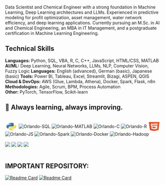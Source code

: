 Data Scientist and Chemical Engineer with a strong foundation in Machine Learning, Deep Learning architectures and LLMs. Experienced in predictive modeling for profit optimization, asset management, water network efficiency, and deep learning applications. Currently pursuing an M.Sc. in AI and Chemical Engineering, an MBA in IT Management, and a postgraduate certification in Machine Learning Engineering.

## Technical Skills

**Languages:** Python, SQL, VBA, R, C, C++, JavaScript, HTML/CSS, MATLAB  
**AI/ML:** Deep Learning, Neural Networks, LLMs, NLP, Computer Vision, Fuzzy Logic
**Languages:** English (advanced), German (basic), Japanese (basic)
**Tools:** Power BI, Tableau, Excel, Streamlit, Bizagi, ASPEN, QGIS  
**Cloud & DevOps:** AWS (Glue, Lambda, Athena), Docker, Spark, Flask, n8n  
**Methodologies:** Agile, Scrum, BPM, Process Automation  
**Other:** PyTorch, TensorFlow, Scikit-learn  

## 🌱 Always learning, always improving.

<div style="display: inline_block"><br>
  <img align="center" alt="Orlando-Python" height="30" width="40" src="https://raw.githubusercontent.com/devicons/devicon/master/icons/python/python-original.svg">
  <img align="center" alt="Orlando-SQL" height="30" width="40" src="https://cdn.jsdelivr.net/gh/devicons/devicon@latest/icons/mysql/mysql-original-wordmark.svg"/>
  <img align="center" alt="Orlando-MATLAB" height="30" width="40" src="https://cdn.jsdelivr.net/gh/devicons/devicon/icons/matlab/matlab-original.svg"/>
  <img align="center" alt="Orlando-C" height="30" width="40" src="https://cdn.jsdelivr.net/gh/devicons/devicon/icons/c/c-original.svg"/>
  <img align="center" alt="Orlando-R" height="30" width="40" src="https://cdn.jsdelivr.net/gh/devicons/devicon/icons/r/r-original.svg"/>
  <img align="center" alt="Orlando-HTML" height="30" width="40" src="https://raw.githubusercontent.com/devicons/devicon/master/icons/html5/html5-original.svg">
  <img align="center" alt="Orlando-JS" height="30" width="40" src="https://cdn.jsdelivr.net/gh/devicons/devicon@latest/icons/javascript/javascript-original.svg">
  <img align="center" alt="Orlando-Spark" height="30" width="40" src="https://cdn.jsdelivr.net/gh/devicons/devicon@latest/icons/apachespark/apachespark-original-wordmark.svg">
  <img align="center" alt="Orlando-Docker" height="30" width="40" src="https://cdn.jsdelivr.net/gh/devicons/devicon@latest/icons/docker/docker-original-wordmark.svg">
  <img align="center" alt="Orlando-Hadoop" height="30" width="40" src="https://cdn.jsdelivr.net/gh/devicons/devicon@latest/icons/hadoop/hadoop-original.svg">
          
          
</div>
<br/>
<div> 
  <a href="https://wa.me/5519995077848" target="_blank"><img src="https://img.shields.io/badge/WhatsApp-25D366?style=for-the-badge&logo=whatsapp&logoColor=white" target="_blank"></a> 
  <a href="https://www.youtube.com/@orlandopardini" target="_blank"><img src="https://img.shields.io/badge/YouTube-FF0000?style=for-the-badge&logo=youtube&logoColor=white" target="_blank"></a>
  <a href = "mailto:orlando.pardini@outlook.com"><img src="https://img.shields.io/badge/-Gmail-%23333?style=for-the-badge&logo=gmail&logoColor=white" target="_blank"></a>
  <a href="https://www.linkedin.com/in/orlandopardini/" target="_blank"><img src="https://img.shields.io/badge/-LinkedIn-%230077B5?style=for-the-badge&logo=linkedin&logoColor=white" target="_blank"></a> 
</div><br/>

## IMPORTANT REPOSITORY: <br/>
[![Readme Card](https://github-readme-stats.vercel.app/api/pin/?username=orlandopardini&repo=Controle_de_Processos&theme=radical&langs_count=true)](https://github.com/orlandopardini/Controle_de_Processos)
[![Readme Card](https://github-readme-stats.vercel.app/api/pin/?username=orlandopardini&repo=Machine_Learning&theme=radical&langs_count=true&hide=)](https://github.com/orlandopardini/Machine_Learning)





